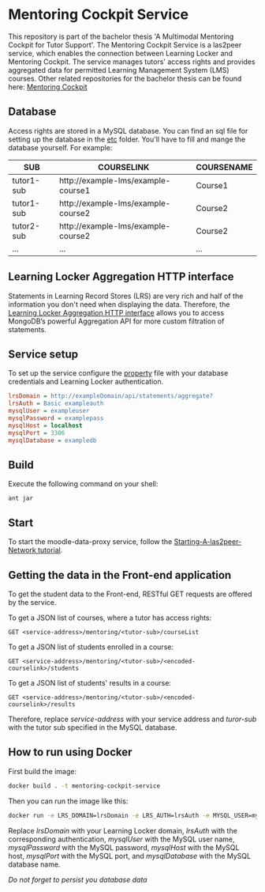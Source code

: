 Mentoring Cockpit Service
===========================================
This repository is part of the bachelor thesis 'A Multimodal Mentoring Cockpit for Tutor Support'.
The Mentoring Cockpit Service is a las2peer service, which enables the connection between Learning Locker and Mentoring Cockpit.
The service manages tutors' access rights and provides aggregated data for permitted Learning Management System (LMS) courses.
Other related repositories for the bachelor thesis can be found here: [Mentoring Cockpit](https://github.com/rwth-acis/Mentoring-Cockpit)

Database
---------
Access rights are stored in a MySQL database. You can find an sql file for setting up the database in the [etc](etc) folder. You'll have to fill and mange the database yourself. For example:

| SUB  | COURSELINK | COURSENAME |
| ------------- | ------------- | ------------- |
| tutor1-sub  | http://example-lms/example-course1 | Course1 |
| tutor1-sub  | http://example-lms/example-course2  | Course2 |
| tutor2-sub  | http://example-lms/example-course2  | Course2 |
|  ... | ...  | ... |


Learning Locker Aggregation HTTP interface
-------------------------------------
Statements in Learning Record Stores (LRS) are very rich and half of the information you don't need when displaying the data. Therefore, the [Learning Locker Aggregation HTTP interface](http://docs.learninglocker.net/http-aggregation) allows you to access MongoDB’s powerful Aggregation API for more custom filtration of statements.


Service setup
-------------
To set up the service configure the [property](etc/i5.las2peer.services.mentoringCockpitService.MentoringCockService.properties) file with your database credentials and Learning Locker authentication.
```INI
lrsDomain = http://exampleDomain/api/statements/aggregate?
lrsAuth = Basic exampleauth
mysqlUser = exampleuser
mysqlPassword = examplepass
mysqlHost = localhost
mysqlPort = 3306
mysqlDatabase = exampledb
```

Build
--------
Execute the following command on your shell:

```shell
ant jar 
```

Start
--------

To start the moodle-data-proxy service, follow the [Starting-A-las2peer-Network tutorial](https://github.com/rwth-acis/las2peer-Template-Project/wiki/Starting-A-las2peer-Network).


Getting the data in the Front-end application
-----------------------

To get the student data to the Front-end, RESTful GET requests are offered by the service. 

To get a JSON list of courses, where a tutor has access rights:
```
GET <service-address>/mentoring/<tutor-sub>/courseList
```

To get a JSON list of students enrolled in a course:
```
GET <service-address>/mentoring/<tutor-sub>/<encoded-courselink>/students
```
 
To get a JSON list of students' results in a course:
```
GET <service-address>/mentoring/<tutor-sub>/<encoded-courselink>/results
```

Therefore, replace *service-address* with your service address and *turor-sub* with the tutor sub specified in the MySQL database.



How to run using Docker
-------------------

First build the image:
```bash
docker build . -t mentoring-cockpit-service
```

Then you can run the image like this:

```bash
docker run -e LRS_DOMAIN=lrsDomain -e LRS_AUTH=lrsAuth -e MYSQL_USER=mysqlUser -e MYSQL_PASSWORD=mysqlPassword -e MYSQL_HOST=mysqlHost -e MYSQL_PORT=mysqlPort -e MYSQL_DATABASE=mysqlDatabase -p 9011:9011 mentoring-cockpit-service
```

Replace *lrsDomain* with your Learning Locker domain, *lrsAuth* with the corresponding authentication, *mysqlUser* with the MySQL user name, *mysqlPassword* with the MySQL password, *mysqlHost* with the MySQL host, *mysqlPort* with the MySQL port, and *mysqlDatabase* with the MySQL database name. 

*Do not forget to persist you database data*